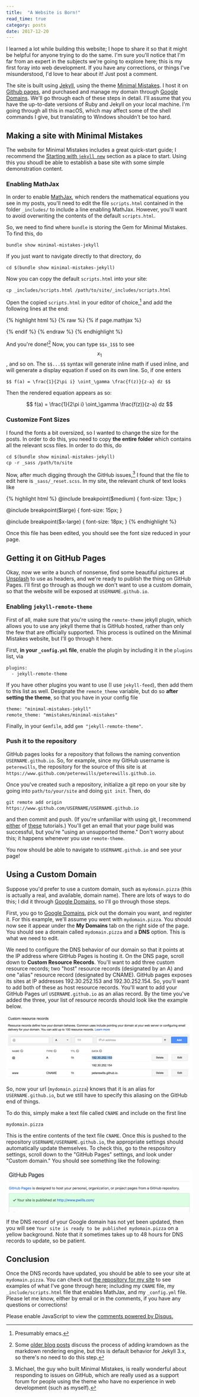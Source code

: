 ```yaml
---
title:  "A Website is Born!"
read_time: true
category: posts
date: 2017-12-20
---
```


I learned a lot while building this website; I hope to share it so that it might
be helpful for anyone trying to do the same. I'm sure you'll notice that I'm far
from an expert in the subjects we're going to explore here; this is my first
foray into web development. If you have any corrections, or things I've
misunderstood, I'd love to hear about it! Just post a comment.

The site is built using [Jekyll][1], using the theme [Minimal Mistakes][2]. I
host it on [Github pages][3], and purchased and manage my domain through
[Google Domains][4]. We'll go through each of these steps in detail. I'll assume
that you have the up-to-date versions of Ruby and Jekyll on your local
machine. I'm going through all this in macOS, which may affect some of the shell
commands I give, but translating to Windows shouldn't be too hard.

## Making a site with Minimal Mistakes

The website for Minimal Mistakes includes a great quick-start guide; I
recommend the [Starting with `jekyll new`][11] section as a place to
start. Using this you shoudl be able to establish a base site with some
simple demonstration content.

### Enabling MathJax

In order to enable [MathJax][5], which renders the mathematical equations you see in
my posts, you'll need to edit the file `scripts.html` contained in the folder
`_includes/` to include a line enabling MathJax. However, you'll want to avoid
overwriting the contents of the default `scripts.html`.

So, we need to find where `bundle` is storing the Gem for Minimal Mistakes. To
find this, do 

	bundle show minimal-mistakes-jekyll 

If you just want to navigate directly to that directory, do 

	cd $(bundle show minimal-mistakes-jekyll)
	
Now you can copy the default `scripts.html` into your site:

	cp _includes/scripts.html /path/to/site/_includes/scripts.html
	
Open the copied `scripts.html` in your editor of choice,[^fnote1] and add the
following lines at the end: 

{% highlight html %} 
{% raw %} 
{% if page.mathjax %}
<script type="text/javascript" async
src="https://cdn.mathjax.org/mathjax/latest/MathJax.js?config=TeX-MML-AM_CHTML">
</script> 
{% endif %} 
{% endraw %} 
{% endhighlight %}

And you're done![^fnote2]  Now, you can type `$$x_1$$` to see $$x_1$$, and so
on. The `$$...$$` syntax will generate inline math if used inline, and will
generate a display equation if used on its own line. So, if one enters

	$$ f(a) = \frac{1}{2\pi i} \oint_\gamma \frac{f(z)}{z-a} dz $$

Then the rendered equation appears as so:

$$ f(a) = \frac{1}{2\pi i} \oint_\gamma \frac{f(z)}{z-a} dz $$

### Customize Font Sizes

I found the fonts a bit oversized, so I wanted to change the size for the
posts. In order to do this, you need to copy **the entire folder** which
contains all the relevant scss files. In order to do this, do

	cd $(bundle show minimal-mistakes-jekyll)
	cp -r _sass /path/to/site
	
Now, after much digging through the GitHub issues,[^fnote3] I found that the
file to edit here is `_sass/_reset.scss`. In my site, the relevant chunk of text
looks like

{% highlight html %}
  @include breakpoint($medium) {
    font-size: 13px;
  }

  @include breakpoint($large) {
    font-size: 15px;
  }

  @include breakpoint($x-large) {
    font-size: 18px;
  }
{% endhighlight %}

Once this file has been edited, you should see the font size reduced in your
page. 

## Getting it on GitHub Pages

Okay, now we write a bunch of nonsense, find some beautiful pictures at
[Unsplash][7] to use as headers, and we're ready to publish the thing on GitHub
Pages. I'll first go through as though we don't want to use a custom domain, so
that the website will be exposed at `USERNAME.github.io`. 

### Enabling `jekyll-remote-theme`

First of all, make sure that you're using the `remote-theme` jekyll plugin,
which allows you to use any jekyll theme that is GitHub hosted, rather than only
the few that are officially supported. This process is outlined on the Minimal
Mistakes website, but I'll go through it here.

First, **in your `_config.yml` file**, enable the plugin by including it in the
`plugins` list, via

	plugins:
	  - jekyll-remote-theme

If you have other plugins you want to use (I use `jekyll-feed`), then add them
to this list as well. Designate the `remote_theme` variable, but do so **after
setting the theme**, so that you have in your config file

	theme: "minimal-mistakes-jekyll"
	remote_theme: "mmistakes/minimal-mistakes"

Finally, in your `Gemfile`, add `gem "jekyll-remote-theme"`.

### Push it to the repository

GitHub pages looks for a repository that follows the naming convention
`USERNAME.github.io`. So, for example, since my GitHub username is
`peterewills`, the repository for the source of this site is at
`https://www.github.com/peterewills/peterewills.github.io`. 

Once you've created such a repository, initialize a git repo on your site by
going into `path/to/your/site` and doing `git init`. Then, do

	git remote add origin https://www.github.com/USERNAME/USERNAME.github.io
	
and then commit and push. (If you're unfamiliar with using git, I recommend
[either][7] of [these][8] tutorials.) You'll get an email that your page build
was successful, but you're "using an unsupported theme." Don't worry about this;
it happens whenever you use `remote-theme`. 

You now should be able to navigate to `USERNAME.github.io` and see your page!

## Using a Custom Domain

Suppose you'd prefer to use a custom domain, such as `mydomain.pizza` (this is
actually a real, and available, domain name). There are lots of ways to do this;
I did it through [Google Domains][9], so I'll go through those steps.

First, you go to [Google Domains][9], pick out the domain you want, and register
it. For this example, we'll assume you went with `mydomain.pizza`. You should
now see it appear under the **My Domains** tab on the right side of the
page. You should see a domain called `mydomain.pizza` and a **DNS** option. This
is what we need to edit.

We need to configure the DNS behavior of our domain so that it points at the IP
address where GitHub Pages is hosting it. On the DNS page, scroll down to
**Custom Resource Records**. You'll want to add three custom resource records;
two "host" resource records (designated by an A) and one "alias" resource record
(designated by CNAME). GitHub pages exposes its sites at IP addresses
192.30.252.153 and 192.30.252.154. So, you'll want to add both of these as host
resource records. You'll want to add your GitHub Pages url `USERNAME.github.io`
as an alias record. By the time you've added the three, your list of resource
records should look like the example below.

![](/assets/images/custom_resource.png)

So, now your url (`mydomain.pizza`) knows that it is an alias for
`USERNAME.github.io`, but we still have to specify this aliasing on the GitHub
end of things. 

To do this, simply make a text file called `CNAME` and include on the first line

	mydomain.pizza
	
This is the entire contents of the text file `CNAME`. Once this is pushed to the
repository `USERNAME/USERNAME.github.io`, the appropriate settings should
automatically update themselves. To check this, go to the respository settings,
scroll down to the "GitHub Pages" settings, and look under "Custom domain." You
should see something like the following:

![](/assets/images/github_repo.png)

If the DNS record of your Google domain has not yet been updated, then you will
see `Your site is ready to be published mydomain.pizza` on a yellow
background. Note that it sometimes takes up to 48 hours for DNS records to
update, so be patient.

## Conclusion

Once the DNS records have updated, you should be able to see your site at
`mydomain.pizza`. You can check out [the repository for my site][10] to see
examples of what I've gone through here; including my `CNAME` file, my
`_include/scripts.html` file that enables MathJax, and my `_config.yml`
file. Please let me know, either by email or in the comments, if you have any
questions or corrections!


<!-------------------------------- FOOTER ----------------------------> 


[1]: https://jekyllrb.com/

[2]: https://mmistakes.github.io/minimal-mistakes/

[3]: https://pages.github.com/

[4]: https://domains.google/#/

[5]: https://www.mathjax.org

[6]: http://dasonk.com/blog/2012/10/09/Using-Jekyll-and-Mathjax

[7]: https://git-scm.com/docs/gittutorial

[8]: https://try.github.io/levels/1/challenges/1

[9]: https://domains.google.com

[10]: https://www.github.com/peterewills/peterewills.github.io

[11]: https://mmistakes.github.io/minimal-mistakes/docs/quick-start-guide/#starting-from-jekyll-new

[^fnote1]: Presumably emacs.

[^fnote2]: Some [older blog posts][6] discuss the process of adding kramdown as
	the markdown rendering engine, but this is default behavior for Jekyll 3.x,
	so there's no need to do this step.

[^fnote3]: Michael, the guy who built Minimal Mistakes, is really wonderful
    about responding to issues on GitHub, which are really used as a support
    forum for people using the theme who have no experience in web development
    (such as myself).


<!-- Wish we could put this in _includes/scripts.html. But it doesn't run from -->
<!-- there. It needs to be run at the bottom of the file, rather than at the   -->
<!-- top; perhaps that has something to do with it. Anyways, I'll just include -->
<!-- this chunk of HTML at the footer of all my posts, even though its fugly.  -->

<div id="disqus_thread"></div>
<script>

/**
*  RECOMMENDED CONFIGURATION VARIABLES: EDIT AND UNCOMMENT THE SECTION BELOW TO INSERT DYNAMIC VALUES FROM YOUR PLATFORM OR CMS.
*  LEARN WHY DEFINING THESE VARIABLES IS IMPORTANT: https://disqus.com/admin/universalcode/#configuration-variables*/
/*
var disqus_config = function () {
this.page.url = PAGE_URL;  // Replace PAGE_URL with your page's canonical URL variable
this.page.identifier = PAGE_IDENTIFIER; // Replace PAGE_IDENTIFIER with your page's unique identifier variable
};
*/
(function() { // DON'T EDIT BELOW THIS LINE
var d = document, s = d.createElement('script');
s.src = 'https://pwills-com.disqus.com/embed.js';
s.setAttribute('data-timestamp', +new Date());
(d.head || d.body).appendChild(s);
})();
</script>
<noscript>Please enable JavaScript to view the <a href="https://disqus.com/?ref_noscript">comments powered by Disqus.</a></noscript>
